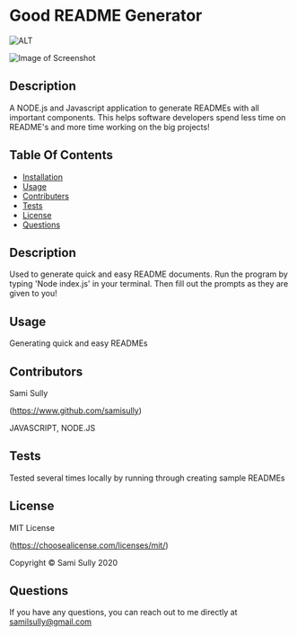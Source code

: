 # Good README Generator
![ALT](https://img.shields.io/badge/license-MIT-blue)

![Image of Screenshot](assets/READMEGeneratorDemo.gif)
## Description
A NODE.js and Javascript application to generate READMEs with all important components. This helps software developers spend less time on README's and more time working on the big projects!
  
## Table Of Contents
* [Installation](#Installation)
* [Usage](#Usage)
* [Contributers](#Contributors)
* [Tests](#Tests)
* [License](#License)
* [Questions](#Questions)
  
## Description
Used to generate quick and easy README documents. Run the program by typing 'Node index.js' in your terminal. Then fill out the prompts as they are given to you!
  
## Usage
Generating quick and easy READMEs
  
## Contributors
Sami Sully

(https://www.github.com/samisully)

JAVASCRIPT, NODE.JS 
  
## Tests
Tested several times locally by running through creating sample READMEs
  
## License
MIT License

(https://choosealicense.com/licenses/mit/)

Copyright © Sami Sully 2020
  
## Questions
If you have any questions, you can reach out to me directly at samilsully@gmail.com
  
